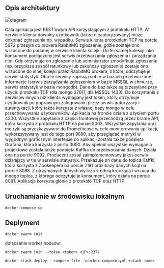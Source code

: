 ## Opis architektury
![diagram](https://github.com/Much4cho/Restpirators/blob/master/diagram.png)

Cała aplikacja jest REST'owym API korzystającym z protokołu HTTP. W serwisie klienta dowolny użytkownik (także nieautoryzowany) może dokonać zgłoszenia np. wypadku. Serwis klienta protokołem TCP na porcie 5672 przesyła do brokera RabbitMQ zgłoszenie, gdzie zostaje ono wrzucone do podanej w serwisie klienta kolejki. Do tej samej kolekcji jako konsument podłączony jest serwis przetwarzania zgłoszenia i zarządzania nim. Gdy otrzymuje on zgłoszenie lub administrator zmodyfkuje zgłoszenie (np. przypisze zespół ratunkowy lub zakończy zgłoszenie) zostaje ono wrzucone do innej kolejki przez RabbitMQ brokera, z której odczytuje je serwis statystyk. Oba te serwisy zapisują sobie w bazach przetworzone informacje (serwis zarządzania zgłoszeniem w bazie MSSQL w chmurze, serwis statystyk w bazie mongodb). Dane do baz także są przesyłane przy użyciu protokołu TCP (dla mongo 27017, dla MSSQL 1433). Do korzystania z serwisów innych niż klienta wymagany jest token, który otrzymuje użytkownik po poprawnym zalogowaniu przez serwis autoryzacji i autentykacji, który także korzysta z własnej bazy mongo w celu przechowywania użytkowników. Aplikacja na froncie działa z użyciem portu 4200. Wszystkie zapytania z części frontowej przechodzą przez bramę API, która korzysta z protokołu HTTP na porcie 5003. Wszystkie zapytania oraz metryki są przezkazywane do Prometheusa w celu monitorowania aplikacji, wykorzsytywany jest do tego port 9090, aby przeglądać metryki w wygodnym graficznym interfejsie do aplikacji została także podpięta Grafana, która korzysta z portu 3000. Aby spełnić wszystkie wymagania projektowe została także podpięta Kaffka do przetwarzania danych. Działa ona na porcie 9092. Producent został zaimplementowany jakos serwis działający w tle w serwisie statystyk. Przekazuje on dane do topica Kaffki, która korzysta z Zookeepera na porcie 2181 oraz bazy danych ksql na porcie 8088. Z otrzymanych danych wylicza średnią kroczącą i wrzuca do innego topica, z którego odczytuje je konsument, który działa na porcie 8081. Aplikacja korzysta głónie z protokołó TCP oraz HTTP.

## Uruchamianie w środowisku lokalnym
```
docker-compose up
```
## Deplyment 
```
docker swarm init
```
dołączanie worker nodeów:
```
docker swarm join --token <token> <IP>:2377
```
```
docker stack deploy --compose-file .\docker-compose.yml <stack-name>
```

